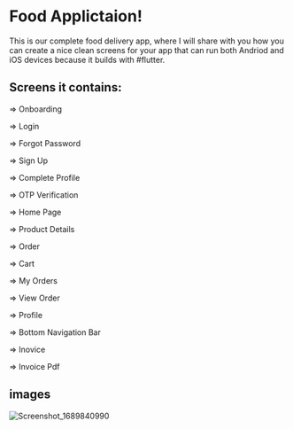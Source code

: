 # Food Applictaion!

This is our complete food delivery app, where I will share with you how you can create a nice clean screens for your app that can run both Andriod and iOS devices because it builds with #flutter.



## Screens it contains:

=> Onboarding

=> Login

=> Forgot Password

=> Sign Up

=> Complete Profile

=> OTP Verification

=> Home Page

=> Product Details

=> Order

=> Cart

=> My Orders

=> View Order

=> Profile

=> Bottom Navigation Bar

=> Inovice

=> Invoice Pdf


## images
![Screenshot_1689840990](https://github.com/Afaq0456/Cafeteria-Application/assets/54826698/1565bfb9-b0eb-4834-849c-a493c4208ccc)
